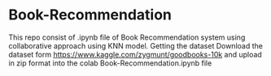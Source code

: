 # Book-Recommendation
This repo consist of .ipynb file of Book Recommendation system using collaborative approach using KNN model.
Getting the dataset
Download the dataset form https://www.kaggle.com/zygmunt/goodbooks-10k and upload in zip format into the colab Book-Recommendation.ipynb file

